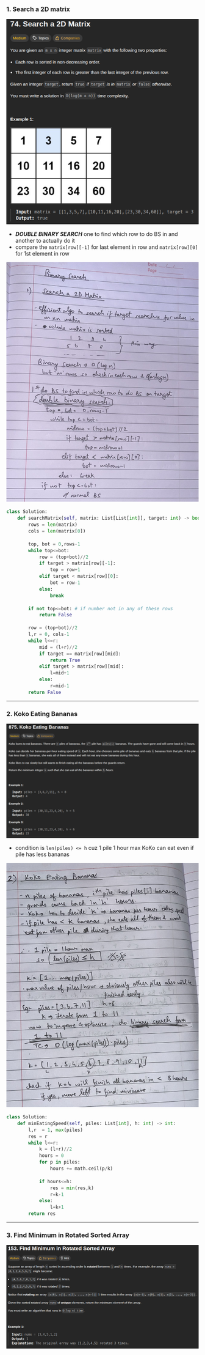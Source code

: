 
### 1. Search a 2D matrix

![BS1](../assets/BS1.png)
 - ***DOUBLE BINARY SEARCH*** one to find which row to do BS in and another to actually do it
 - compare the `matrix[row][-1]` for last element in row and `matrix[row][0]` for 1st element in row

![BS1-soln](../assets/BS1-soln.png)

```python
class Solution:
    def searchMatrix(self, matrix: List[List[int]], target: int) -> bool:
        rows = len(matrix)
        cols = len(matrix[0])

        top, bot = 0,rows-1
        while top<=bot:
            row = (top+bot)//2
            if target > matrix[row][-1]:
                top = row+1
            elif target < matrix[row][0]:
                bot = row-1
            else:
                break
        
        if not top<=bot: # if number not in any of these rows 
            return False
        
        row = (top+bot)//2
        l,r = 0, cols-1
        while l<=r:
            mid = (l+r)//2
            if target == matrix[row][mid]:
                return True
            elif target > matrix[row][mid]:
                l=mid+1
            else:
                r=mid-1
        return False
```

---

### 2. Koko Eating Bananas

![BS2](../assets/BS2.png)
- condition is `len(piles) <= h` cuz 1 pile 1 hour max KoKo can eat even if pile has less bananas

![BS2-soln](../assets/BS2-soln.png)

```python
class Solution:
    def minEatingSpeed(self, piles: List[int], h: int) -> int:
        l,r  = 1, max(piles)
        res = r
        while l<=r:
            k = (l+r)//2
            hours = 0
            for p in piles:
                hours += math.ceil(p/k)
            
            if hours<=h:
                res = min(res,k)
                r=k-1
            else:
                l=k+1
        return res
```

---

### 3. Find Minimum in Rotated Sorted Array

![BS3](../assets/BS3.png)

